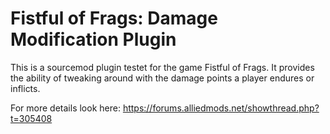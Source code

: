 # Fistful of Frags: Damage Modification Plugin

This is a sourcemod plugin testet for the game Fistful of Frags. It provides the ability of tweaking around with the damage points a player endures or inflicts. 

For more details look here: https://forums.alliedmods.net/showthread.php?t=305408
